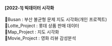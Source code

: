 **[2022-1] 빅데이터 시각화**<br><br>
📁Busan : 부산 불균형 문제 지도 시각화(개인 프로젝트)<br>
📁Lotte_Project : 롯데 상품 판매 데이터<br>
📁Map_Project : 지도 시각화<br>
📁Movie_Project : 영화 리뷰 감성분석<br>
